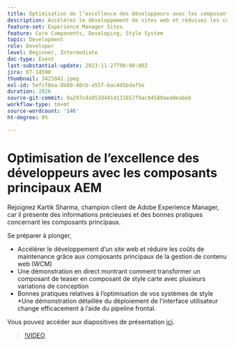 ```yaml
---
title: Optimisation de l’excellence des développeurs avec les composants principaux AEM
description: Accélérez le développement de sites web et réduisez les coûts de maintenance grâce aux composants principaux de la gestion de contenu web (WCM). Une démonstration en direct montrant comment transformer un composant de teaser en composant de style carte avec plusieurs variantes de conception. Bonnes pratiques relatives à l’optimisation de vos systèmes de style. Une démonstration détaillée du déploiement de l’interface utilisateur change efficacement à l’aide du pipeline frontal.
feature-set: Experience Manager Sites
feature: Core Components, Developing, Style System
topic: Development
role: Developer
level: Beginner, Intermediate
doc-type: Event
last-substantial-update: 2023-11-27T00:00:00Z
jira: KT-14590
thumbnail: 3425841.jpeg
exl-id: 5efcf8ea-8b80-40cb-a55f-bac4d5bdaf5e
duration: 2826
source-git-commit: 9a297cda953d4414131657f9ac84580aea0eabeb
workflow-type: tm+mt
source-wordcount: '146'
ht-degree: 0%

---
```


# Optimisation de l’excellence des développeurs avec les composants principaux AEM

Rejoignez Kartik Sharma, champion client de Adobe Experience Manager, car il présente des informations précieuses et des bonnes pratiques concernant les composants principaux.

Se préparer à plonger,

* Accélérer le développement d’un site web et réduire les coûts de maintenance grâce aux composants principaux de la gestion de contenu web (WCM)
* Une démonstration en direct montrant comment transformer un composant de teaser en composant de style carte avec plusieurs variations de conception
* Bonnes pratiques relatives à l’optimisation de vos systèmes de style
*Une démonstration détaillée du déploiement de l’interface utilisateur change efficacement à l’aide du pipeline frontal.

Vous pouvez accéder aux diapositives de présentation [ici](/help/learn-from-your-peers/assets/experience-manager/sept2023/aem-core-components.pdf).

>[!VIDEO](https://video.tv.adobe.com/v/3425841/?learn=on)
